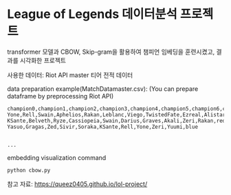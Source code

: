 # League of Legends 데이터분석 프로젝트

transformer 모델과
CBOW, Skip-gram을 활용하여 챔피언 임베딩을 훈련시켰고, 결과를 시각화한 프로젝트


사용한 데이터: Riot API master 티어 전적 데이터

data preparation example(MatchDatamaster.csv):
(You can prepare dataframe by preprocessing Riot API)

```
champion0,champion1,champion2,champion3,champion4,champion5,champion6,champion7,champion8,champion9,winner
Yone,Rell,Swain,Aphelios,Rakan,Leblanc,Viego,TwistedFate,Ezreal,Alistar,red
KSante,Belveth,Ryze,Cassiopeia,Swain,Darius,Graves,Akali,Zeri,Rakan,red
Yasuo,Gragas,Zed,Sivir,Soraka,KSante,Rell,Yone,Zeri,Yuumi,blue


...
```


embedding visualization command
```
python cbow.py
```


참고 자료: https://queez0405.github.io/lol-project/
